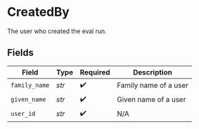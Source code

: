 # CreatedBy

The user who created the eval run.


## Fields

| Field                 | Type                  | Required              | Description           |
| --------------------- | --------------------- | --------------------- | --------------------- |
| `family_name`         | *str*                 | :heavy_check_mark:    | Family name of a user |
| `given_name`          | *str*                 | :heavy_check_mark:    | Given name of a user  |
| `user_id`             | *str*                 | :heavy_check_mark:    | N/A                   |